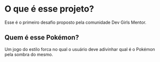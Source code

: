 # O que é esse projeto?

Esse é o primeiro desafio proposto pela comunidade Dev Girls Mentor.

## Quem é esse Pokémon?

Um jogo do estilo forca no qual o usuário deve adivinhar qual é o Pokémon pela sombra do mesmo. 

